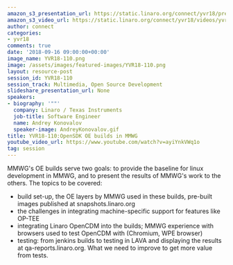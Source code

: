 ```yaml
---
amazon_s3_presentation_url: https://static.linaro.org/connect/yvr18/presentations/yvr18-110.pdf
amazon_s3_video_url: https://static.linaro.org/connect/yvr18/videos/yvr18-110.mp4
author: connect
categories:
- yvr18
comments: true
date: '2018-09-16 09:00:00+00:00'
image_name: YVR18-110.png
image: /assets/images/featured-images/YVR18-110.png
layout: resource-post
session_id: YVR18-110
session_track: Multimedia, Open Source Development
slideshare_presentation_url: None
speakers:
- biography: '""'
  company: Linaro / Texas Instruments
  job-title: Software Engineer
  name: Andrey Konovalov
  speaker-image: AndreyKonovalov.gif
title: YVR18-110:OpenSDK OE builds in MMWG
youtube_video_url: https://www.youtube.com/watch?v=ayiYnkVWq1o
tag: session
---
```


MMWG's OE builds serve two goals: to provide the baseline for linux development in MMWG, and to present the results of MMWG's work to the others.
The topics to be covered:
- build set-up, the OE layers by MMWG used in these builds, pre-built images published at snapshots.linaro.org
- the challenges in integrating machine-specific support for features like OP-TEE
- integrating Linaro OpenCDM into the builds; MMWG experience with browsers used to test OpenCDM with (Chromium, WPE browser)
- testing: from jenkins builds to testing in LAVA and displaying the results at qa-reports.linaro.org. What we need to improve to get more value from tests.
